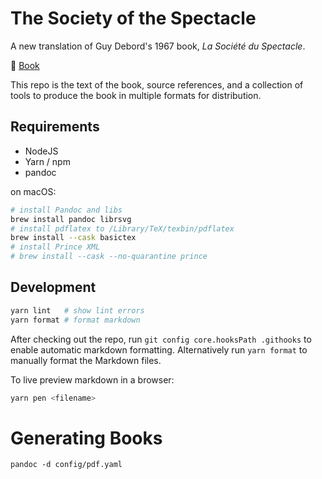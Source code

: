 # The Society of the Spectacle

A new translation of Guy Debord's 1967 book, _La Société du Spectacle_.

📕 [Book](chapters/index.md)

This repo is the text of the book, source references, and a collection of tools
to produce the book in multiple formats for distribution.

## Requirements

- NodeJS
- Yarn / npm
- pandoc

on macOS:

```bash
# install Pandoc and libs
brew install pandoc librsvg
# install pdflatex to /Library/TeX/texbin/pdflatex
brew install --cask basictex
# install Prince XML
# brew install --cask --no-quarantine prince
```

## Development

```bash
yarn lint   # show lint errors
yarn format # format markdown
```

After checking out the repo, run `git config core.hooksPath .githooks` to enable
automatic markdown formatting. Alternatively run `yarn format` to manually
format the Markdown files.

To live preview markdown in a browser:

```bash
yarn pen <filename>
```

# Generating Books

```
pandoc -d config/pdf.yaml
```
